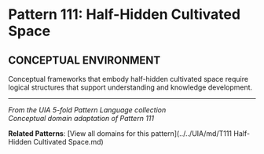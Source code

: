 # Pattern 111: Half-Hidden Cultivated Space

## CONCEPTUAL ENVIRONMENT

Conceptual frameworks that embody half-hidden cultivated space require logical structures that support understanding and knowledge development.

---

*From the UIA 5-fold Pattern Language collection*  
*Conceptual domain adaptation of Pattern 111*

**Related Patterns**: [View all domains for this pattern](../../UIA/md/T111 Half-Hidden Cultivated Space.md)